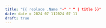 ```yaml
---
title: "{{ replace .Name "-" " " | title }}"
date: date = 2024-07-112024-07-11
draft: true
---
```


